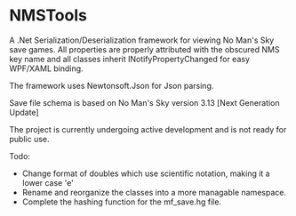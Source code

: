 # NMSTools

A .Net Serialization/Deserialization framework for viewing No Man's Sky save games.  All properties are properly attributed with the obscured NMS key name and all classes inherit INotifyPropertyChanged for easy WPF/XAML binding.

The framework uses Newtonsoft.Json for Json parsing.

Save file schema is based on No Man's Sky version 3.13 [Next Generation Update]

The project is currently undergoing active development and is not ready for public use.

Todo:
 - Change format of doubles which use scientific notation, making it a lower case 'e'
 - Rename and reorganize the classes into a more managable namespace.
 - Complete the hashing function for the mf_save.hg file.

